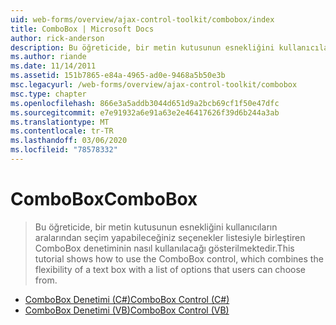 ```yaml
---
uid: web-forms/overview/ajax-control-toolkit/combobox/index
title: ComboBox | Microsoft Docs
author: rick-anderson
description: Bu öğreticide, bir metin kutusunun esnekliğini kullanıcıların aralarından seçim yapabileceğiniz seçenekler listesiyle birleştiren ComboBox denetiminin nasıl kullanılacağı gösterilmektedir.
ms.author: riande
ms.date: 11/14/2011
ms.assetid: 151b7865-e84a-4965-ad0e-9468a5b50e3b
msc.legacyurl: /web-forms/overview/ajax-control-toolkit/combobox
msc.type: chapter
ms.openlocfilehash: 866e3a5addb3044d651d9a2bcb69cf1f50e47dfc
ms.sourcegitcommit: e7e91932a6e91a63e2e46417626f39d6b244a3ab
ms.translationtype: MT
ms.contentlocale: tr-TR
ms.lasthandoff: 03/06/2020
ms.locfileid: "78578332"
---
```

# <a name="combobox"></a><span data-ttu-id="64dbd-103">ComboBox</span><span class="sxs-lookup"><span data-stu-id="64dbd-103">ComboBox</span></span>

> <span data-ttu-id="64dbd-104">Bu öğreticide, bir metin kutusunun esnekliğini kullanıcıların aralarından seçim yapabileceğiniz seçenekler listesiyle birleştiren ComboBox denetiminin nasıl kullanılacağı gösterilmektedir.</span><span class="sxs-lookup"><span data-stu-id="64dbd-104">This tutorial shows how to use the ComboBox control, which combines the flexibility of a text box with a list of options that users can choose from.</span></span>

- [<span data-ttu-id="64dbd-105">ComboBox Denetimi (C#)</span><span class="sxs-lookup"><span data-stu-id="64dbd-105">ComboBox Control (C#)</span></span>](how-do-i-use-the-combobox-control-cs.md)
- [<span data-ttu-id="64dbd-106">ComboBox Denetimi (VB)</span><span class="sxs-lookup"><span data-stu-id="64dbd-106">ComboBox Control (VB)</span></span>](how-do-i-use-the-combobox-control-vb.md)

